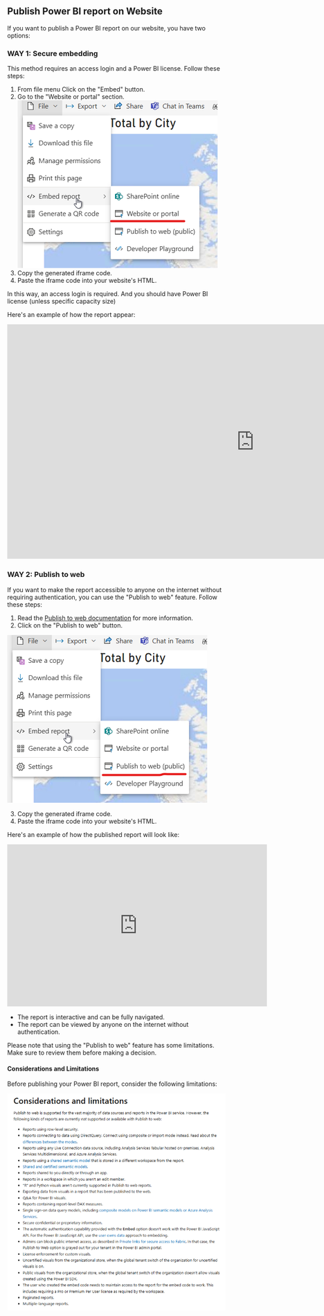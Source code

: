 ## Publish Power BI report on Website

If you want to publish a Power BI report on our website, you have two options:

### WAY 1: Secure embedding

This method requires an access login and a Power BI license. Follow these steps:

1. From file menu Click on the "Embed" button.
2. Go to the "Website or portal" section.
![](../assets/20240830_113659_image.png)
3. Copy the generated iframe code.
4. Paste the iframe code into your website's HTML.

In this way, an access login is required. And you should have Power BI license (unless specific capacity size)

Here's an example of how the report appear:


<iframe title="AdventureWorks_Report" width="1140" height="541.25" src="https://app.powerbi.com/reportEmbed?reportId=a024583e-0c11-43b4-a8ba-799b6d36ee3a&autoAuth=true&ctid=e301c34d-8dfc-445f-b32f-9ce102596439" frameborder="0" allowFullScreen="true"></iframe>



### WAY 2: Publish to web

If you want to make the report accessible to anyone on the internet without requiring authentication, you can use the "Publish to web" feature. Follow these steps:

1. Read the [Publish to web documentation](https://learn.microsoft.com/en-us/power-bi/collaborate-share/service-publish-to-web) for more information.
2. Click on the "Publish to web" button.

![](../assets/20240830_114059_image.png)

3. Copy the generated iframe code.
4. Paste the iframe code into your website's HTML.

Here's an example of how the published report will look like:

<iframe title="AdventureWorks_Report" width="600" height="373.5" src="https://app.powerbi.com/view?r=eyJrIjoiNDY0NGQ1MTctM2M5NC00NWFhLThkODctN2EzNWJiOGRlMjEyIiwidCI6ImUzMDFjMzRkLThkZmMtNDQ1Zi1iMzJmLTljZTEwMjU5NjQzOSIsImMiOjZ9" frameborder="0" allowFullScreen="true"></iframe>


- The report is interactive and can be fully navigated.
- The report can be viewed by anyone on the internet without authentication.

Please note that using the "Publish to web" feature has some limitations. Make sure to review them before making a decision.

#### Considerations and Limitations

Before publishing your Power BI report, consider the following limitations:


![](../assets/20240830_112926_image.png)


